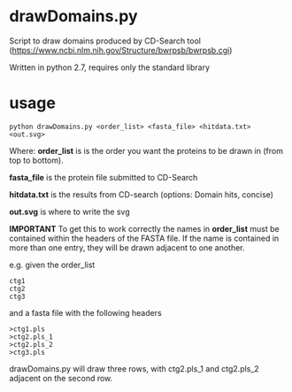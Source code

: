 # drawDomains.py

Script to draw domains produced by CD-Search tool (https://www.ncbi.nlm.nih.gov/Structure/bwrpsb/bwrpsb.cgi)

Written in python 2.7, requires only the standard library

# usage

    python drawDomains.py <order_list> <fasta_file> <hitdata.txt> <out.svg>


Where:
**order_list** is is the order you want the proteins to be drawn in (from top to bottom).

**fasta_file** is the protein file submitted to CD-Search

**hitdata.txt** is the results from CD-search (options: Domain hits, concise)

**out.svg** is where to write the svg

 
**IMPORTANT**
To get this to work correctly the names in **order_list** must be contained within the headers of the FASTA file. If the name is contained in more than one entry, they will be drawn adjacent to one another.

e.g.
given the order_list

    ctg1
    ctg2
    ctg3

and a fasta file with the following headers

    >ctg1.pls
    >ctg2.pls_1
    >ctg2.pls_2
    >ctg3.pls

drawDomains.py will draw three rows, with ctg2.pls_1 and ctg2.pls_2 adjacent on the second row.
